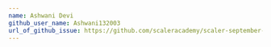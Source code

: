 ```yaml
---
name: Ashwani Devi
github_user_name: Ashwani132003
url_of_github_issue: https://github.com/scaleracademy/scaler-september-open-source-challenge/issues/215
---
```

